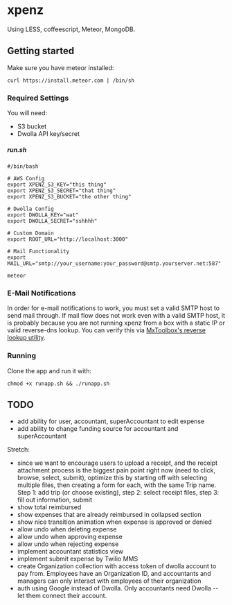 # xpenz

Using LESS, coffeescript, Meteor, MongoDB.

## Getting started

Make sure you have meteor installed:

`curl https://install.meteor.com | /bin/sh`

### Required Settings

You will need:

- S3 bucket
- Dwolla API key/secret

##### run.sh
```
#/bin/bash

# AWS Config
export XPENZ_S3_KEY="this thing"
export XPENZ_S3_SECRET="that thing"
export XPENZ_S3_BUCKET="the other thing"

# Dwolla Config
export DWOLLA_KEY="wat"
export DWOLLA_SECRET="sshhhh"

# Custom Domain
export ROOT_URL="http://localhost:3000"

# Mail Functionality
export MAIL_URL="smtp://your_username:your_password@smtp.yourserver.net:587"

meteor
```

### E-Mail Notifications

In order for e-mail notifications to work, you must set a valid SMTP host to send mail through. If mail flow does not work even with a valid SMTP host, it is probably because you are not running xpenz from a box with a static IP or valid reverse-dns lookup. You can verify this via [MxToolbox's reverse lookup utility](http://mxtoolbox.com/ReverseLookup.aspx).

### Running

Clone the app and run it with:

`chmod +x runapp.sh && ./runapp.sh`

## TODO

- add ability for user, accountant, superAccountant to edit expense
- add ability to change funding source for accountant and superAccountant

Stretch:

- since we want to encourage users to upload a receipt, and the receipt attachment process is the biggest pain point right now (need to click, browse, select, submit), optimize this by starting off with selecting multiple files, then creating a form for each, with the same Trip name.  Step 1: add trip (or choose existing), step 2: select receipt files, step 3: fill out information, submit
- show total reimbursed
- show expenses that are already reimbursed in collapsed section
- show nice transition animation when expense is approved or denied
- allow undo when deleting expense
- allow undo when approving expense
- allow undo when rejecting expense
- implement accountant statistics view
- implement submit expense by Twilio MMS
- create Organization collection with access token of dwolla account to pay from.  Employees have an Organization ID, and accountants and managers can only interact with employees of their organization
- auth using Google instead of Dwolla.  Only accountants need Dwolla -- let them connect their account.

